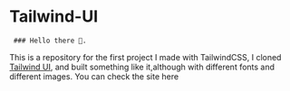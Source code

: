 # Tailwind-UI
     ### Hello there 👋.
     
This is a repository for the first project I made with TailwindCSS, I cloned [Tailwind UI](https://tailwindui.com/), and built something like it,although with different fonts and different images.
 You can check the site here
     
     
     
